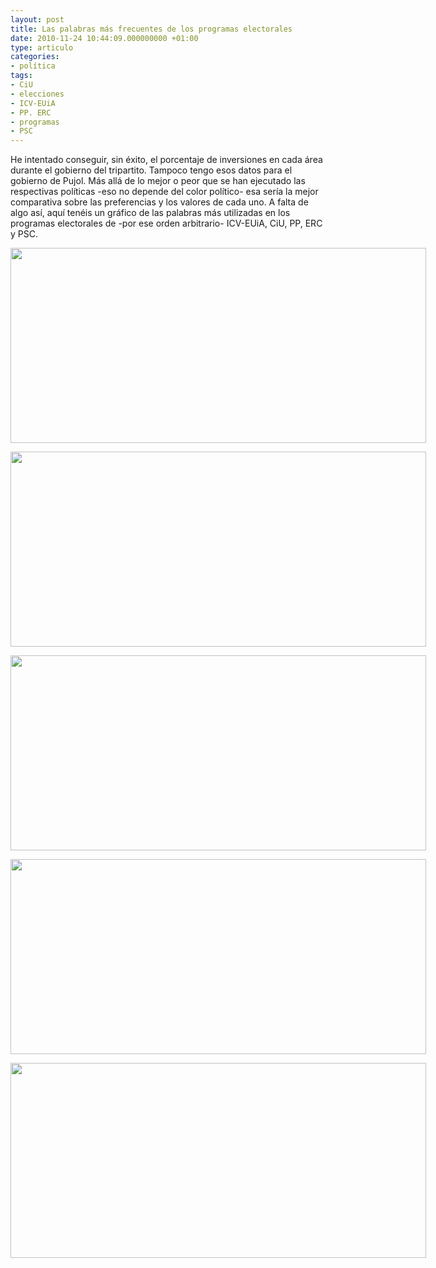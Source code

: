 ```yaml
---
layout: post
title: Las palabras más frecuentes de los programas electorales
date: 2010-11-24 10:44:09.000000000 +01:00
type: articulo
categories:
- política
tags:
- CiU
- elecciones
- ICV-EUiA
- PP. ERC
- programas
- PSC
---
```

<p>He intentado conseguir, sin éxito, el porcentaje de inversiones en cada área durante el gobierno del tripartito. Tampoco tengo esos datos para el gobierno de Pujol. Más allá de lo mejor o peor que se han ejecutado las respectivas políticas -eso no depende del color político- esa sería la mejor comparativa sobre las preferencias y los valores de cada uno. A falta de algo así, aquí tenéis un gráfico de las palabras más utilizadas en los programas electorales de -por ese orden arbitrario- ICV-EUiA, CiU, PP, ERC y PSC.</p>
<p><img style="max-width: 800px;" src="{{ site.baseurl }}/assets/ICV-EUiA2.png" alt="" width="665" height="312" /></p>
<p><img style="max-width: 800px;" src="http://albertolumbreras.com/wp-content/uploads/2010/11/CiU1.png"" alt="" width="665" height="312" /></p>
<p><img style="max-width: 800px;" src="http://albertolumbreras.com/wp-content/uploads/2010/11/PP2.png"" alt="" width="665" height="312" /></p>
<p><img style="max-width: 800px;" src="http://albertolumbreras.com/wp-content/uploads/2010/11/ERC.png"" alt="" width="665" height="312" /></p>
<p><img style="max-width: 800px;" src="http://albertolumbreras.com/wp-content/uploads/2010/11/PSOE.png"" alt="" width="665" height="312" /></p>
